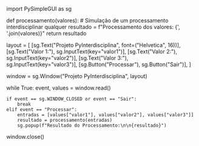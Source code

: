 import PySimpleGUI as sg

def processamento(valores):
    # Simulação de um processamento interdisciplinar qualquer
    resultado = f"Processamento dos valores: {', '.join(valores)}"
    return resultado

layout = [
    [sg.Text("Projeto PyInterdisciplina", font=("Helvetica", 16))],
    [sg.Text("Valor 1:"), sg.InputText(key="valor1")],
    [sg.Text("Valor 2:"), sg.InputText(key="valor2")],
    [sg.Text("Valor 3:"), sg.InputText(key="valor3")],
    [sg.Button("Processar"), sg.Button("Sair")],
]

window = sg.Window("Projeto PyInterdisciplina", layout)

while True:
    event, values = window.read()
    
    if event == sg.WINDOW_CLOSED or event == "Sair":
        break
    elif event == "Processar":
        entradas = [values["valor1"], values["valor2"], values["valor3"]]
        resultado = processamento(entradas)
        sg.popup(f"Resultado do Processamento:\n\n{resultado}")
        
window.close()

